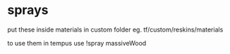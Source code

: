 # sprays

put these inside materials in custom folder 
eg. tf/custom/reskins/materials

to use them in tempus use
!spray massiveWood
